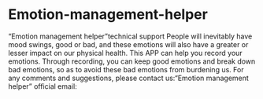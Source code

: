 # Emotion-management-helper
“Emotion management helper”technical support
People will inevitably have mood swings, good or bad, and these emotions will also have a greater or lesser impact on our physical health. This APP can help you record your emotions. Through recording, you can keep good emotions and break down bad emotions, so as to avoid these bad emotions from burdening us.
For any comments and suggestions, please contact us:“Emotion management helper” official email:
